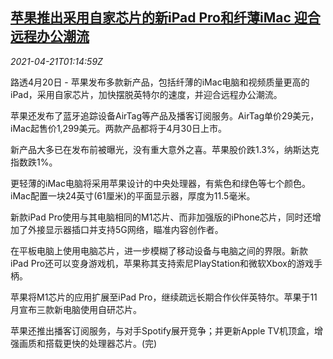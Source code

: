 <!--1618968664000-->
[苹果推出采用自家芯片的新iPad Pro和纤薄iMac 迎合远程办公潮流](https://cn.reuters.com/article/apple-event-imac-ipad-0421-idCNKBS2C803F)
------

<div><i>2021-04-21T01:14:59Z</i></div><p>路透4月20日 - 苹果发布多款新产品，包括纤薄的iMac电脑和视频质量更高的iPad，采用自家芯片，加快摆脱英特尔的速度，并迎合远程办公潮流。</p><p>苹果还发布了蓝牙追踪设备AirTag等产品及播客订阅服务。AirTag单价29美元，iMac起售价1,299美元。两款产品都将于4月30日上市。</p><p>新产品大多已在发布前被曝光，没有重大意外之喜。苹果股价跌1.3%，纳斯达克指数跌1%。</p><p>更轻薄的iMac电脑将采用苹果设计的中央处理器，有紫色和绿色等七个颜色。iMac配置一块24英寸(61厘米)的平面显示器，厚度为11.5毫米。</p><p>新款iPad Pro使用与其电脑相同的M1芯片、而非加强版的iPhone芯片，同时还增加了外接显示器插口并支持5G网络，瞄准内容创作者。</p><p>在平板电脑上使用电脑芯片，进一步模糊了移动设备与电脑之间的界限。新款iPad Pro还可以变身游戏机，苹果称其支持索尼PlayStation和微软Xbox的游戏手柄。</p><p>苹果将M1芯片的应用扩展至iPad Pro，继续疏远长期合作伙伴英特尔。苹果于11月宣布三款新电脑使用自研芯片。</p><p>苹果还推出播客订阅服务，与对手Spotify展开竞争；并更新Apple TV机顶盒，增强画质和搭载更快的处理器芯片。(完)</p>
